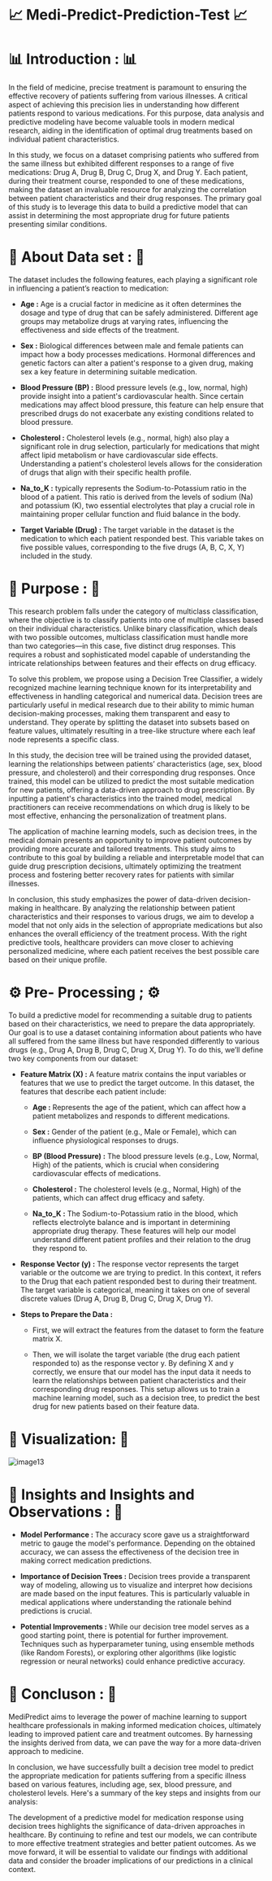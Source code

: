 # :chart_with_upwards_trend: Medi-Predict-Prediction-Test :chart_with_upwards_trend:



# :bar_chart: **Introduction :** :bar_chart:

In the field of medicine, precise treatment is paramount to ensuring the effective recovery of patients suffering from various illnesses. A critical aspect of achieving this precision lies in understanding how different patients respond to various medications. For this purpose, data analysis and predictive modeling have become valuable tools in modern medical research, aiding in the identification of optimal drug treatments based on individual patient characteristics.

In this study, we focus on a dataset comprising patients who suffered from the same illness but exhibited different responses to a range of five medications: Drug A, Drug B, Drug C, Drug X, and Drug Y. Each patient, during their treatment course, responded to one of these medications, making the dataset an invaluable resource for analyzing the correlation between patient characteristics and their drug responses. The primary goal of this study is to leverage this data to build a predictive model that can assist in determining the most appropriate drug for future patients presenting similar conditions.


# :file_folder:  **About Data set :** :file_folder: 

The dataset includes the following features, each playing a significant role in influencing a patient’s reaction to medication:

- **Age :** Age is a crucial factor in medicine as it often determines the dosage and type of drug that can be safely administered. Different age groups may metabolize drugs at varying rates, influencing the effectiveness and side effects of the treatment.

- **Sex :** Biological differences between male and female patients can impact how a body processes medications. Hormonal differences and genetic factors can alter a patient's response to a given drug, making sex a key feature in determining suitable medication.

- **Blood Pressure (BP) :** Blood pressure levels (e.g., low, normal, high) provide insight into a patient's cardiovascular health. Since certain medications may affect blood pressure, this feature can help ensure that prescribed drugs do not exacerbate any existing conditions related to blood pressure.

- **Cholesterol :** Cholesterol levels (e.g., normal, high) also play a significant role in drug selection, particularly for medications that might affect lipid metabolism or have cardiovascular side effects. Understanding a patient's cholesterol levels allows for the consideration of drugs that align with their specific health profile.

- **Na_to_K :** typically represents the Sodium-to-Potassium ratio in the blood of a patient. This ratio is derived from the levels of sodium (Na) and potassium (K), two essential electrolytes that play a crucial role in maintaining proper cellular function and fluid balance in the body.

- **Target Variable (Drug) :** The target variable in the dataset is the medication to which each patient responded best. This variable takes on five possible values, corresponding to the five drugs (A, B, C, X, Y) included in the study.


# :dart: **Purpose :** :dart:

This research problem falls under the category of multiclass classification, where the objective is to classify patients into one of multiple classes based on their individual characteristics. Unlike binary classification, which deals with two possible outcomes, multiclass classification must handle more than two categories—in this case, five distinct drug responses. This requires a robust and sophisticated model capable of understanding the intricate relationships between features and their effects on drug efficacy.

To solve this problem, we propose using a Decision Tree Classifier, a widely recognized machine learning technique known for its interpretability and effectiveness in handling categorical and numerical data. Decision trees are particularly useful in medical research due to their ability to mimic human decision-making processes, making them transparent and easy to understand. They operate by splitting the dataset into subsets based on feature values, ultimately resulting in a tree-like structure where each leaf node represents a specific class.


In this study, the decision tree will be trained using the provided dataset, learning the relationships between patients’ characteristics (age, sex, blood pressure, and cholesterol) and their corresponding drug responses. Once trained, this model can be utilized to predict the most suitable medication for new patients, offering a data-driven approach to drug prescription. By inputting a patient's characteristics into the trained model, medical practitioners can receive recommendations on which drug is likely to be most effective, enhancing the personalization of treatment plans.


The application of machine learning models, such as decision trees, in the medical domain presents an opportunity to improve patient outcomes by providing more accurate and tailored treatments. This study aims to contribute to this goal by building a reliable and interpretable model that can guide drug prescription decisions, ultimately optimizing the treatment process and fostering better recovery rates for patients with similar illnesses.


In conclusion, this study emphasizes the power of data-driven decision-making in healthcare. By analyzing the relationship between patient characteristics and their responses to various drugs, we aim to develop a model that not only aids in the selection of appropriate medications but also enhances the overall efficiency of the treatment process. With the right predictive tools, healthcare providers can move closer to achieving personalized medicine, where each patient receives the best possible care based on their unique profile.



 
# :gear: **Pre- Processing ;** :gear:
To build a predictive model for recommending a suitable drug to patients based on their characteristics, we need to prepare the data appropriately. Our goal is to use a dataset containing information about patients who have all suffered from the same illness but have responded differently to various drugs (e.g., Drug A, Drug B, Drug C, Drug X, Drug Y). To do this, we’ll define two key components from our dataset:

- **Feature Matrix (X) :** A feature matrix contains the input variables or features that we use to predict the target outcome. In this dataset, the features that describe each patient include:

  - **Age :** Represents the age of the patient, which can affect how a patient metabolizes and responds to different medications.

  - **Sex :** Gender of the patient (e.g., Male or Female), which can influence physiological responses to drugs.

  - **BP (Blood Pressure) :** The blood pressure levels (e.g., Low, Normal, High) of the patients, which is crucial when considering cardiovascular effects of medications.

  - **Cholesterol :** The cholesterol levels (e.g., Normal, High) of the patients, which can affect drug efficacy and safety.

  - **Na_to_K :** The Sodium-to-Potassium ratio in the blood, which reflects electrolyte balance and is important in determining appropriate drug therapy. These features will help our model understand different patient profiles and their relation to the drug they respond to.


- **Response Vector (y) :**
The response vector represents the target variable or the outcome we are trying to predict. In this context, it refers to the Drug that each patient responded best to during their treatment. The target variable is categorical, meaning it takes on one of several discrete values (Drug A, Drug B, Drug C, Drug X, Drug Y).


- **Steps to Prepare the Data :**

  - First, we will extract the features from the dataset to form the feature matrix X.

  - Then, we will isolate the target variable (the drug each patient responded to) as the response vector y.
By defining X and y correctly, we ensure that our model has the input data it needs to learn the relationships between patient characteristics and their corresponding drug responses. This setup allows us to train a machine learning model, such as a decision tree, to predict the best drug for new patients based on their feature data.


# :art: **Visualization:** :art:

![image13](https://github.com/user-attachments/assets/6a8d1bb8-616c-4c8a-968b-e4893278f926)


# :mag_right: **Insights and Insights and Observations :** :mag_right:

- **Model Performance :** The accuracy score gave us a straightforward metric to gauge the model's performance. Depending on the obtained accuracy, we can assess the effectiveness of the decision tree in making correct medication predictions.

- **Importance of Decision Trees :** Decision trees provide a transparent way of modeling, allowing us to visualize and interpret how decisions are made based on the input features. This is particularly valuable in medical applications where understanding the rationale behind predictions is crucial.

- **Potential Improvements :** While our decision tree model serves as a good starting point, there is potential for further improvement. Techniques such as hyperparameter tuning, using ensemble methods (like Random Forests), or exploring other algorithms (like logistic regression or neural networks) could enhance predictive accuracy.

# :checkered_flag: **Concluson :** :checkered_flag:

MediPredict aims to leverage the power of machine learning to support healthcare professionals in making informed medication choices, ultimately leading to improved patient care and treatment outcomes. By harnessing the insights derived from data, we can pave the way for a more data-driven approach to medicine.


In conclusion, we have successfully built a decision tree model to predict the appropriate medication for patients suffering from a specific illness based on various features, including age, sex, blood pressure, and cholesterol levels. Here's a summary of the key steps and insights from our analysis:


The development of a predictive model for medication response using decision trees highlights the significance of data-driven approaches in healthcare. By continuing to refine and test our models, we can contribute to more effective treatment strategies and better patient outcomes. As we move forward, it will be essential to validate our findings with additional data and consider the broader implications of our predictions in a clinical context.



